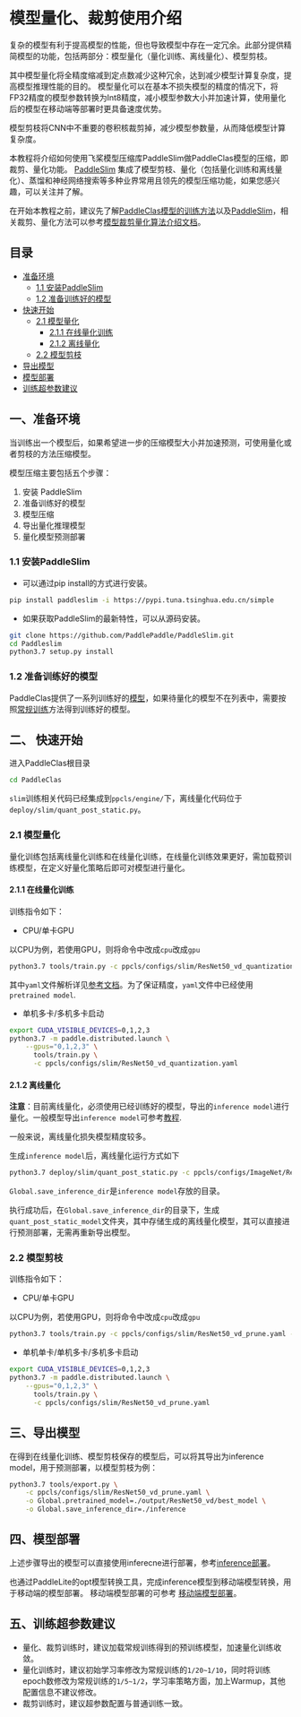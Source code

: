 
# 模型量化、裁剪使用介绍

复杂的模型有利于提高模型的性能，但也导致模型中存在一定冗余。此部分提供精简模型的功能，包括两部分：模型量化（量化训练、离线量化）、模型剪枝。

其中模型量化将全精度缩减到定点数减少这种冗余，达到减少模型计算复杂度，提高模型推理性能的目的。
模型量化可以在基本不损失模型的精度的情况下，将FP32精度的模型参数转换为Int8精度，减小模型参数大小并加速计算，使用量化后的模型在移动端等部署时更具备速度优势。

模型剪枝将CNN中不重要的卷积核裁剪掉，减少模型参数量，从而降低模型计算复杂度。

本教程将介绍如何使用飞桨模型压缩库PaddleSlim做PaddleClas模型的压缩，即裁剪、量化功能。
[PaddleSlim](https://github.com/PaddlePaddle/PaddleSlim) 集成了模型剪枝、量化（包括量化训练和离线量化）、蒸馏和神经网络搜索等多种业界常用且领先的模型压缩功能，如果您感兴趣，可以关注并了解。

在开始本教程之前，建议先了解[PaddleClas模型的训练方法](../models_training/classification.md)以及[PaddleSlim](https://paddleslim.readthedocs.io/zh_CN/latest/index.html)，相关裁剪、量化方法可以参考[模型裁剪量化算法介绍文档](../algorithm_introduction/model_prune_quantization.md)。

## 目录

- [准备环境](#1)
    - [1.1 安装PaddleSlim](#1.1)
    - [1.2 准备训练好的模型](#1.2)
- [快速开始](#2)
    - [2.1 模型量化](#2.1)
        - [2.1.1 在线量化训练](#2.1.1)
        - [2.1.2 离线量化](#2.1.2)
    - [2.2 模型剪枝](#2.2)
- [导出模型](#3)
- [模型部署](#4)
- [训练超参数建议](#5)


<a name="1"></a>
## 一、准备环境
当训练出一个模型后，如果希望进一步的压缩模型大小并加速预测，可使用量化或者剪枝的方法压缩模型。

模型压缩主要包括五个步骤：
1. 安装 PaddleSlim
2. 准备训练好的模型
3. 模型压缩
4. 导出量化推理模型
5. 量化模型预测部署

<a name="1.1"></a>
### 1.1 安装PaddleSlim

* 可以通过pip install的方式进行安装。

```bash
pip install paddleslim -i https://pypi.tuna.tsinghua.edu.cn/simple
```

* 如果获取PaddleSlim的最新特性，可以从源码安装。

```bash
git clone https://github.com/PaddlePaddle/PaddleSlim.git
cd Paddleslim
python3.7 setup.py install
```

<a name="1.2"></a>
### 1.2 准备训练好的模型

PaddleClas提供了一系列训练好的[模型](../models/models_intro.md)，如果待量化的模型不在列表中，需要按照[常规训练](../models_training/classification.md)方法得到训练好的模型。

<a name="2"></a>
## 二、 快速开始

进入PaddleClas根目录

```bash
cd PaddleClas
```

`slim`训练相关代码已经集成到`ppcls/engine/`下，离线量化代码位于`deploy/slim/quant_post_static.py`。

<a name="2.1"></a>
### 2.1 模型量化

量化训练包括离线量化训练和在线量化训练，在线量化训练效果更好，需加载预训练模型，在定义好量化策略后即可对模型进行量化。

<a name="2.1.1"></a>
#### 2.1.1 在线量化训练

训练指令如下：

* CPU/单卡GPU

以CPU为例，若使用GPU，则将命令中改成`cpu`改成`gpu`

```bash
python3.7 tools/train.py -c ppcls/configs/slim/ResNet50_vd_quantization.yaml -o Global.device=cpu
```

其中`yaml`文件解析详见[参考文档](../models_training/config_description.md)。为了保证精度，`yaml`文件中已经使用`pretrained model`.


* 单机多卡/多机多卡启动

```bash
export CUDA_VISIBLE_DEVICES=0,1,2,3
python3.7 -m paddle.distributed.launch \
    --gpus="0,1,2,3" \
      tools/train.py \
      -c ppcls/configs/slim/ResNet50_vd_quantization.yaml
```

<a name="2.1.2"></a>
#### 2.1.2 离线量化

**注意**：目前离线量化，必须使用已经训练好的模型，导出的`inference model`进行量化。一般模型导出`inference model`可参考[教程](../inference_deployment/export_model.md).

一般来说，离线量化损失模型精度较多。

生成`inference model`后，离线量化运行方式如下

```bash
python3.7 deploy/slim/quant_post_static.py -c ppcls/configs/ImageNet/ResNet/ResNet50_vd.yaml -o Global.save_inference_dir=./deploy/models/class_ResNet50_vd_ImageNet_infer
```

`Global.save_inference_dir`是`inference model`存放的目录。

执行成功后，在`Global.save_inference_dir`的目录下，生成`quant_post_static_model`文件夹，其中存储生成的离线量化模型，其可以直接进行预测部署，无需再重新导出模型。

<a name="2.2"></a>
### 2.2 模型剪枝

训练指令如下：

- CPU/单卡GPU

以CPU为例，若使用GPU，则将命令中改成`cpu`改成`gpu`

```bash
python3.7 tools/train.py -c ppcls/configs/slim/ResNet50_vd_prune.yaml -o Global.device=cpu
```

- 单机单卡/单机多卡/多机多卡启动

```bash
export CUDA_VISIBLE_DEVICES=0,1,2,3
python3.7 -m paddle.distributed.launch \
    --gpus="0,1,2,3" \
      tools/train.py \
      -c ppcls/configs/slim/ResNet50_vd_prune.yaml
```

<a name="3"></a>
## 三、导出模型

在得到在线量化训练、模型剪枝保存的模型后，可以将其导出为inference model，用于预测部署，以模型剪枝为例：

```bash
python3.7 tools/export.py \
    -c ppcls/configs/slim/ResNet50_vd_prune.yaml \
    -o Global.pretrained_model=./output/ResNet50_vd/best_model \
    -o Global.save_inference_dir=./inference
```

<a name="4"></a>
## 四、模型部署

上述步骤导出的模型可以直接使用inferecne进行部署，参考[inference部署](../inference_deployment/)。

也通过PaddleLite的opt模型转换工具，完成inference模型到移动端模型转换，用于移动端的模型部署。
移动端模型部署的可参考 [移动端模型部署](../inference_deployment/paddle_lite_deploy.md)。

<a name="5"></a>
## 五、训练超参数建议

* 量化、裁剪训练时，建议加载常规训练得到的预训练模型，加速量化训练收敛。
* 量化训练时，建议初始学习率修改为常规训练的`1/20~1/10`，同时将训练epoch数修改为常规训练的`1/5~1/2`，学习率策略方面，加上Warmup，其他配置信息不建议修改。
* 裁剪训练时，建议超参数配置与普通训练一致。

